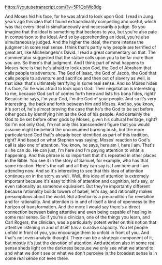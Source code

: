 https://youtubetranscript.com/?v=5P1QolWc8dg

 And Moses hid his face, for he was afraid to look upon God. I read in Jung years ago this idea that I found extraordinarily compelling and useful, which was that every ideal is simultaneously and necessarily a judge. So you imagine that the ideal is something that beckons to you, but you're also pale in comparison to the ideal. And so by apprehending an ideal, you're also simultaneously judged. And the higher the ideal, the more intense the judgment in some real sense. I think that's partly why people are terrified of great art, like Michelangelo's David. I read a great commentary on that. The commentator suggested that the statue calls upon you to be far more than you are. So there's that judgment. And I think part of what happens to Moses here is that he's afraid to look upon God, the God of Abraham that calls people to adventure. The God of Isaac, the God of Jacob, the God that calls people to adventure and sacrifice and then out of slavery as well, is that ideal that's ultimately terrifying in some real sense. And so Moses hides his face, for he was afraid to look upon God. Their negotiation is interesting to me, because God sort of comes forth here and lists his bona fides, right? Because he says, I'm your God, I'm the God of your people. And so it's very interesting, the back and forth between him and Moses. And so, you know, it's sort of, he's almost proving the case that he's the God to be set before other gods by identifying him as the God of his people. And certainly the God to be set before other gods by Moses, given his cultural heritage, right? So I'm not only God, I'm not only this transcendent figure that you would assume might be behind the unconsumed burning bush, but the more particularized God that's already been identified as part of this tradition, right? And based on what Stephen was saying, Moses' reaction to God's call is also one of attention. You know, he says, here am I, here I am. That's all he can do. He can just, I'm here and I'm paying attention to what is happening. And this phrase is so important that it's repeated in other places in the Bible. You see it in the story of Samuel, for example, who has that same reaction. Here's the call and all they can say is, I am here and I am attending now. And so it's interesting to see that this idea of attention continues on in the story as well. Well, this idea of attention is extremely important because it's easy to think of attention and cognition, let's say, or even rationality as somehow equivalent. But they're importantly different because rationality builds towers of babel, let's say, and rationality makes presumptions about the world. But attention is a precondition for revelation and for rationality. And attention is in and of itself a kind of openness to the horizon of transformation. And the more I would say there's a direct connection between being attentive and even being capable of healing in some real sense. So if you're a clinician, one of the things you learn, and Carl Rogers, the clinician, was a particularly potent writer on this notion that attentive listening in and of itself has a curative capacity. You let people unfold in front of you, you encourage them to unfold in front of you. And that's not even analytic thought. There can be a strategic component of it, but mostly it's just the devotion of attention. And attention also in some real sense sheds light on the darkness because we only see what we attend to and what we don't see or what we don't perceive in the broadest sense is in some real sense not even there.